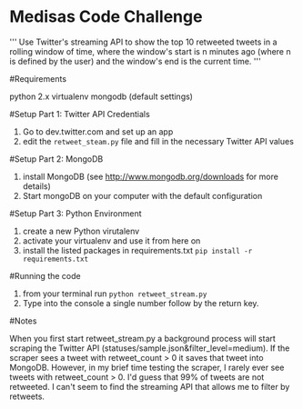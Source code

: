 Medisas Code Challenge
======================

'''
Use Twitter's streaming API to show the top 10 retweeted tweets in a rolling window of time, where the window's start is n minutes ago (where n is defined by the user) and the window's end is the current time.
'''

#Requirements

python 2.x
virtualenv
mongodb (default settings)

#Setup Part 1: Twitter API Credentials

1. Go to dev.twitter.com and set up an app
2. edit the ```retweet_steam.py``` file and fill in the necessary Twitter API values

#Setup Part 2: MongoDB

1. install MongoDB (see http://www.mongodb.org/downloads for more details)
2. Start mongoDB on your computer with the default configuration

#Setup Part 3: Python Environment

1. create a new Python virutalenv
2. activate your virtualenv and use it from here on
3. install the listed packages in requirements.txt ```pip install -r requirements.txt```

#Running the code

1. from your terminal run ```python retweet_stream.py```
2. Type into the console a single number follow by the return key.

#Notes

When you first start retweet_stream.py a background process will start scraping
the Twitter API (statuses/sample.json&filter_level=medium). If the scraper sees 
a tweet with retweet_count > 0 it saves that tweet into MongoDB. However, in my
brief time testing the scraper, I rarely ever see tweets with retweet_count > 0.
I'd guess that 99% of tweets are not retweeted. I can't seem to find the
streaming API that allows me to filter by retweets.
